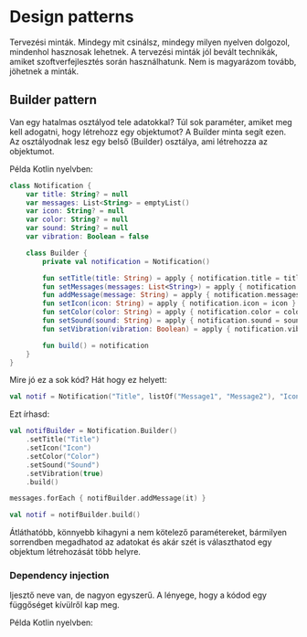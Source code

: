 # Design patterns

Tervezési minták. Mindegy mit csinálsz, mindegy milyen nyelven dolgozol, mindenhol hasznosak lehetnek. A tervezési minták jól bevált technikák, amiket szoftverfejlesztés során használhatunk. Nem is magyarázom tovább, jöhetnek a minták.

## Builder pattern

Van egy hatalmas osztályod tele adatokkal? Túl sok paraméter, amiket meg kell adogatni, hogy létrehozz egy objektumot? A Builder minta segít ezen. Az osztályodnak lesz egy belső (Builder) osztálya, ami létrehozza az objektumot.

Példa Kotlin nyelvben:

```kt
class Notification {
    var title: String? = null
    var messages: List<String> = emptyList()
    var icon: String? = null
    var color: String? = null
    var sound: String? = null
    var vibration: Boolean = false

    class Builder {
        private val notification = Notification()

        fun setTitle(title: String) = apply { notification.title = title }
        fun setMessages(messages: List<String>) = apply { notification.messages = messages }
        fun addMessage(message: String) = apply { notification.messages += message }
        fun setIcon(icon: String) = apply { notification.icon = icon }
        fun setColor(color: String) = apply { notification.color = color }
        fun setSound(sound: String) = apply { notification.sound = sound }
        fun setVibration(vibration: Boolean) = apply { notification.vibration = vibration }

        fun build() = notification
    }
}
```

Mire jó ez a sok kód? Hát hogy ez helyett:

```kt
val notif = Notification("Title", listOf("Message1", "Message2"), "Icon", "Color", "Sound", true)
```

Ezt írhasd:

```kt
val notifBuilder = Notification.Builder()
    .setTitle("Title")
    .setIcon("Icon")
    .setColor("Color")
    .setSound("Sound")
    .setVibration(true)
    .build()

messages.forEach { notifBuilder.addMessage(it) }

val notif = notifBuilder.build()
```

Átláthatóbb, könnyebb kihagyni a nem kötelező paramétereket, bármilyen sorrendben megadhatod az adatokat és akár szét is választhatod egy objektum létrehozását több helyre.

### Dependency injection

Ijesztő neve van, de nagyon egyszerű. A lényege, hogy a kódod egy függőséget kívülről kap meg.

Példa Kotlin nyelvben:

```kt
